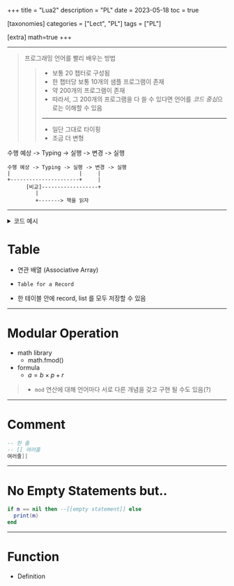 +++
title = "Lua2"
description = "PL"
date = 2023-05-18
toc = true

[taxonomies]
categories = ["Lect", "PL"]
tags = ["PL"]

[extra]
math=true
+++

---
> 프로그래밍 언어를 빨리 배우는 방법
> > - 보통 20 챕터로 구성됨
> > - 한 챕터당 보통 10개의 샘플 프로그램이 존재
> > - 약 200개의 프로그램이 존재
> > - 따라서, 그 200개의 프로그램을 다 쓸 수 있다면 언어를 *코드 중심*으로는 이해할 수 있음
> > ---
> > - 일단 그대로 타이핑
> > - 조금 더 변형

<txtred>수행 예상</txtred> -> <txtylw>Typing</txtylw> -> <txtylw>실행</txtylw> -> <txtylw>변경</txtylw> -> <txtylw>실행</txtylw>

```
수행 예상 -> Typing -> 실행 -> 변경 -> 실행
|                      |     |
+----------------------+     |
      [비교]------------------+
         |
         +-------> 책을 읽자
```

---

<details>
<summary>코드 예시</summary>
<p>

```lua
-- msg = "Hello"

-- print(msg)
-- print(msg:sub(1, 2))

-- for i = 1, 10 do
--   print(i)
-- end

------------------------
-- Date: 18 MAY 2023
-- [+] Table in Lua
-- ns = {10, 20, 30}

-- [-] Table for a Record
-- pnt = { x = 3, y = 4 }
-- print(pnt["x"] + pnt["y"])

-- [-] Mixed Table
-- fav = { name = "Lua", year = 1993, "script", "dynamic", "fast" }
-- print(fav["name"])
-- print(fav["year"])

-- print(fav[0])
-- print(fav[1])
-- print(fav[2])
-- print(fav[3])

-- [+] Scanning Table
-- `Generic for`
-- Scanning Keys and Values
-- fav = { name = "Lua", year = 1993, "script", "dynamic", "fast" }
-- for k in pairs(fav) do
--   print(k)
-- end

-- Scanning Index and Values
-- fav = { name = "Lua", year = 1993, "script", "dynamic", "fast" }
-- for k, v in pairs(fav) do
--   print(k, v)
-- end

-- fav = { name = "Lua", year = 1993, "script", "dynamic", "fast" }
-- for i, v in ipairs(fav) do
--   print(i, v)
-- end

-- String Length
-- fav = { name = "Lua", year = 1993, "script", "dynamic", "fast" }
-- print(#fav["name"])

-- Length of list in Table
-- print(#fav)

-- fav = { name = "Lua", year = 1993, "script", "dynamic", "fast", "small", "like C" }
-- print(#fav)

--------------------------
-- [+] Math, Modular Operation
-- [-] Using math library
a = math.fmod(17, 5)
print(a)

-- [-] Using a formula
-- "a = b * q + r"
a = 17 - math.floor(17 / 5) * 5
print(a)

-- [-] Using math library

```

</p>
</details>

# Table

- <txtred>연관 배열</txtred> (Associative Array)
- `Table for a Record`

- 한 테이블 안에 record, list 를 모두 저장할 수 있음

---

# Modular Operation
- math library
  - math.fmod()
- formula
  - $a = b \times p + r$
> - `mod` 연산에 대해 언어마다 서로 다른 개념을 갖고 구현 될 수도 있음(?)

---

# Comment

```lua
-- 한 줄
-- [[ 여러줄
여러줄]]
```

---

# No Empty Statements but..

```lua
if m == nil then --[[empty statement]] else
  print(m)
end
```

---

# Function
- Definition

